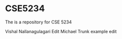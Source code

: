 # CSE5234
The is a repository for CSE 5234 


Vishal Nallanagulagari Edit
Michael Trunk example edit